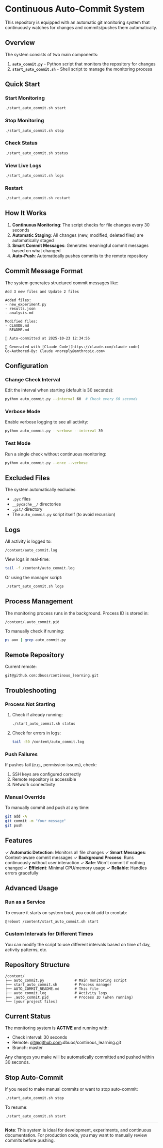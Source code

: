 # Continuous Auto-Commit System

This repository is equipped with an automatic git monitoring system that continuously watches for changes and commits/pushes them automatically.

## Overview

The system consists of two main components:

1. **`auto_commit.py`** - Python script that monitors the repository for changes
2. **`start_auto_commit.sh`** - Shell script to manage the monitoring process

## Quick Start

### Start Monitoring
```bash
./start_auto_commit.sh start
```

### Stop Monitoring
```bash
./start_auto_commit.sh stop
```

### Check Status
```bash
./start_auto_commit.sh status
```

### View Live Logs
```bash
./start_auto_commit.sh logs
```

### Restart
```bash
./start_auto_commit.sh restart
```

## How It Works

1. **Continuous Monitoring**: The script checks for file changes every 30 seconds
2. **Automatic Staging**: All changes (new, modified, deleted files) are automatically staged
3. **Smart Commit Messages**: Generates meaningful commit messages based on what changed
4. **Auto-Push**: Automatically pushes commits to the remote repository

## Commit Message Format

The system generates structured commit messages like:

```
Add 3 new files and Update 2 files

Added files:
- new_experiment.py
- results.json
- analysis.md

Modified files:
- CLAUDE.md
- README.md

🤖 Auto-committed at 2025-10-23 12:34:56

🤖 Generated with [Claude Code](https://claude.com/claude-code)
Co-Authored-By: Claude <noreply@anthropic.com>
```

## Configuration

### Change Check Interval

Edit the interval when starting (default is 30 seconds):
```bash
python auto_commit.py --interval 60  # Check every 60 seconds
```

### Verbose Mode

Enable verbose logging to see all activity:
```bash
python auto_commit.py --verbose --interval 30
```

### Test Mode

Run a single check without continuous monitoring:
```bash
python auto_commit.py --once --verbose
```

## Excluded Files

The system automatically excludes:
- `.pyc` files
- `__pycache__/` directories
- `.git/` directory
- The `auto_commit.py` script itself (to avoid recursion)

## Logs

All activity is logged to:
```
/content/auto_commit.log
```

View logs in real-time:
```bash
tail -f /content/auto_commit.log
```

Or using the manager script:
```bash
./start_auto_commit.sh logs
```

## Process Management

The monitoring process runs in the background. Process ID is stored in:
```
/content/.auto_commit.pid
```

To manually check if running:
```bash
ps aux | grep auto_commit.py
```

## Remote Repository

Current remote:
```
git@github.com:dbuos/continous_learning.git
```

## Troubleshooting

### Process Not Starting

1. Check if already running:
   ```bash
   ./start_auto_commit.sh status
   ```

2. Check for errors in logs:
   ```bash
   tail -50 /content/auto_commit.log
   ```

### Push Failures

If pushes fail (e.g., permission issues), check:
1. SSH keys are configured correctly
2. Remote repository is accessible
3. Network connectivity

### Manual Override

To manually commit and push at any time:
```bash
git add -A
git commit -m "Your message"
git push
```

## Features

✓ **Automatic Detection**: Monitors all file changes
✓ **Smart Messages**: Context-aware commit messages
✓ **Background Process**: Runs continuously without user interaction
✓ **Safe**: Won't commit if nothing changed
✓ **Efficient**: Minimal CPU/memory usage
✓ **Reliable**: Handles errors gracefully

## Advanced Usage

### Run as a Service

To ensure it starts on system boot, you could add to crontab:
```bash
@reboot /content/start_auto_commit.sh start
```

### Custom Intervals for Different Times

You can modify the script to use different intervals based on time of day, activity patterns, etc.

## Repository Structure

```
/content/
├── auto_commit.py              # Main monitoring script
├── start_auto_commit.sh        # Process manager
├── AUTO_COMMIT_README.md       # This file
├── auto_commit.log             # Activity logs
├── .auto_commit.pid            # Process ID (when running)
└── [your project files]
```

## Current Status

The monitoring system is **ACTIVE** and running with:
- Check interval: 30 seconds
- Remote: git@github.com:dbuos/continous_learning.git
- Branch: master

Any changes you make will be automatically committed and pushed within 30 seconds.

## Stop Auto-Commit

If you need to make manual commits or want to stop auto-commit:

```bash
./start_auto_commit.sh stop
```

To resume:
```bash
./start_auto_commit.sh start
```

---

**Note**: This system is ideal for development, experiments, and continuous documentation. For production code, you may want to manually review commits before pushing.
